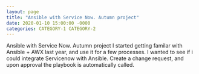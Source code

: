 ```yaml
---
layout: page
title: "Ansible with Service Now. Autumn project"
date: 2020-01-10 15:00:00 -0000
categories: CATEGORY-1 CATEGORY-2
---
```


Ansible with Service Now. Autumn project
I started getting familar with Ansible + AWX last year, and use it for a few processes. I wanted to see if i could integrate Servicenow with Ansible. Create a change request, and upon approval the playbook is automatically called.
